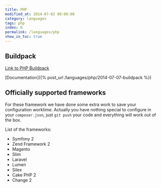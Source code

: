 ```yaml
---
title: PHP
modified_at: 2014-07-02 00:00:00
category: languages
tags: php
index: 6
permalink: /languages/php
show_in_toc: true
---
```


## Buildpack

[Link to PHP Buildpack](https://github.com/Scalingo/appsdeck-buildpack-php)

[Documentation]({% post_url /languages/php/2014-07-07-buildpack %})

## Officially supported frameworks

For these framework we have done some extra work to save your configuration
worktime.  Actually you have nothing special to configure in your
`composer.json`, just `git push` your code and everything will work out of the
box.

List of the frameworks:

* Symfony 2
* Zend Framework 2
* Magento
* Slim
* Laravel
* Lumen
* Silex
* Cake PHP 2
* Change 2
